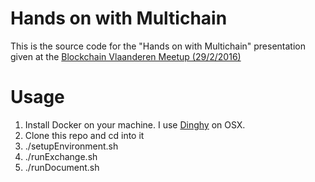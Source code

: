 # Hands on with Multichain

This is the source code for the "Hands on with Multichain" presentation given at the [Blockchain Vlaanderen Meetup (29/2/2016)](http://www.meetup.com/blockchain-vlaanderen/events/228547713/?_af=event&_af_eid=228547713)

# Usage

1. Install Docker on your machine. I use [Dinghy](https://github.com/codekitchen/dinghy) on OSX. 
1. Clone this repo and cd into it
1. ./setupEnvironment.sh
1. ./runExchange.sh
1. ./runDocument.sh
